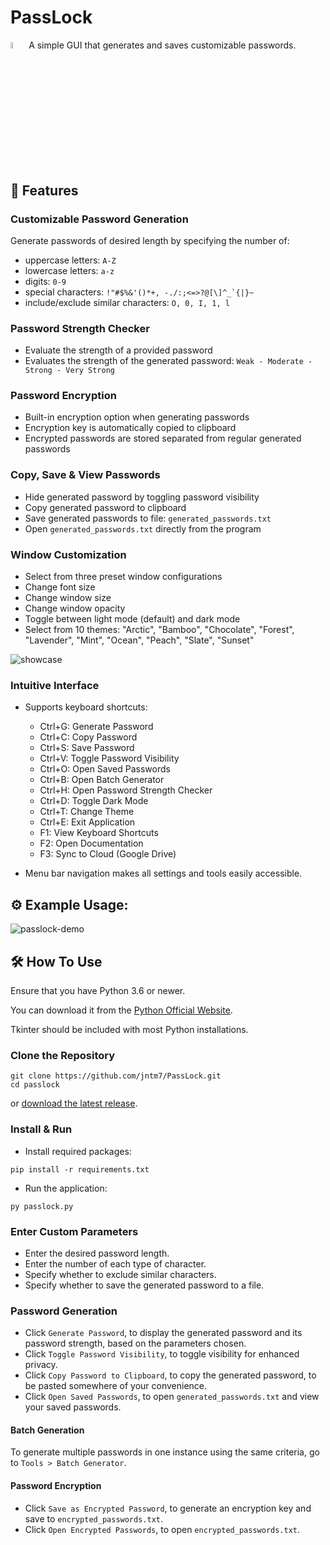 # PassLock

<img src="https://github.com/jntm7/PassLock/assets/108718802/737c5d25-b073-48dd-98cb-767bdc9b4a38.png" width=5% height=5%> A simple GUI that generates and saves customizable passwords.

## 📢 Features

### Customizable Password Generation

Generate passwords of desired length by specifying the number of:
  - uppercase letters: `A-Z`
  - lowercase letters: `a-z`
  - digits: `0-9`
  - special characters: ``!"#$%&'()*+, -./:;<=>?@[\]^_`{|}~``
  - include/exclude similar characters: `O, 0, I, 1, l`

### Password Strength Checker

- Evaluate the strength of a provided password
- Evaluates the strength of the generated password:
`Weak - Moderate - Strong - Very Strong`

### Password Encryption

- Built-in encryption option when generating passwords
- Encryption key is automatically copied to clipboard
- Encrypted passwords are stored separated from regular generated passwords

### Copy, Save & View Passwords

- Hide generated password by toggling password visibility
- Copy generated password to clipboard
- Save generated passwords to file: `generated_passwords.txt`
- Open `generated_passwords.txt` directly from the program

### Window Customization

- Select from three preset window configurations
- Change font size
- Change window size
- Change window opacity
- Toggle between light mode (default) and dark mode
- Select from 10 themes: "Arctic", "Bamboo", "Chocolate", "Forest", "Lavender", "Mint", "Ocean", "Peach", "Slate", "Sunset"

![showcase](https://github.com/user-attachments/assets/b6159c10-85b8-4f73-92ab-57aba4fddb67)

### Intuitive Interface

- Supports keyboard shortcuts:
    - Ctrl+G: Generate Password
    - Ctrl+C: Copy Password
    - Ctrl+S: Save Password
    - Ctrl+V: Toggle Password Visibility
    - Ctrl+O: Open Saved Passwords
    - Ctrl+B: Open Batch Generator
    - Ctrl+H: Open Password Strength Checker
    - Ctrl+D: Toggle Dark Mode
    - Ctrl+T: Change Theme
    - Ctrl+E: Exit Application
    - F1: View Keyboard Shortcuts
    - F2: Open Documentation
    - F3: Sync to Cloud (Google Drive)

- Menu bar navigation makes all settings and tools easily accessible.

## ⚙️ Example Usage:

![passlock-demo](https://github.com/user-attachments/assets/d39247b2-a3f7-4735-aec6-11463955abd1)

## 🛠️ How To Use

Ensure that you have Python 3.6 or newer.

You can download it from the [Python Official Website](https://www.python.org/downloads/).

Tkinter should be included with most Python installations.

### Clone the Repository

```
git clone https://github.com/jntm7/PassLock.git
cd passlock
```

or [download the latest release](https://github.com/jntm7/PassLock/archive/refs/tags/v1.2.zip).

### Install & Run

- Install required packages:

```
pip install -r requirements.txt
```

- Run the application:

```
py passlock.py
```

### Enter Custom Parameters
- Enter the desired password length.
- Enter the number of each type of character.
- Specify whether to exclude similar characters.
- Specify whether to save the generated password to a file.

### Password Generation
- Click `Generate Password`, to display the generated password and its password strength, based on the parameters chosen.
- Click `Toggle Password Visibility`, to toggle visibility for enhanced privacy.
- Click `Copy Password to Clipboard`, to copy the generated password, to be pasted somewhere of your convenience.
- Click `Open Saved Passwords`, to open `generated_passwords.txt` and view your saved passwords.

#### Batch Generation
To generate multiple passwords in one instance using the same criteria, go to `Tools > Batch Generator`.

#### Password Encryption
- Click `Save as Encrypted Password`, to generate an encryption key and save to `encrypted_passwords.txt`.
- Click `Open Encrypted Passwords`, to open `encrypted_passwords.txt`.
